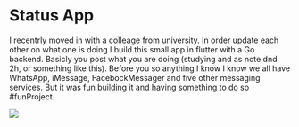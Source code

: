 # Status App
I recentrly moved in with a colleage from university. In order update each other on what one is doing I build this small app in flutter with a Go backend.
Basicly you post what you are doing (studying and as note dnd 2h, or something like this). Before you so anything I know I know we all have WhatsApp, iMessage, FacebockMessager and five other messaging services. But it was fun building it and having something to do so #funProject.


![](resources/statusbro.gif)
